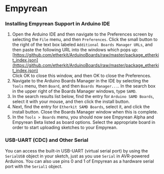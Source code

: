 # Empyrean

### Installing Empyrean Support in Arduino IDE

1. Open the Arduino IDE and then navigate to the Preferences screen by selecting the ```File``` menu, and then ```Preferences```. Click the small button to the right of the text box labeled ```Additional Boards Manager URLs```, and then paste the following URL into the windows which pops up:
[https://github.com/etherkit/ArduinoBoards/raw/master/package_etherkit_index.json](https://github.com/etherkit/ArduinoBoards/raw/master/package_etherkit_index.json)
<br>Click OK to close this window, and then OK to close the Preferences.
2. Navigate to the Arduino Boards Manager in the IDE by selecting the ```Tools``` menu, then ```Board```, and then ```Boards Manager...```. In the search box in the upper right of the Boards Manager windows, type ```SAMD```.
3. In the search results list below, find the entry for ```Arduino SAMD Boards```, select it with your mouse, and then click the install button.
4. Next, find the entry for ```Etherkit SAMD Boards```, select it, and click the install button. Close the Boards Manager window when this is complete.
5. In the ```Tools > Boards``` menu, you should now see Empyrean Alpha and Empyrean Beta listed as board options. Select the appropriate board in order to start uploading sketches to your Empyrean.

### USB-UART (CDC) and Other Serial
You can access the built-in USB-UART (virtual serial port) by using the ```SerialUSB``` object in your sketch, just as you use ```Serial``` in AVR-powered Arduinos. You can also use pins 0 and 1 of Empyrean as a hardware serial port with the ```Serial1``` object.
